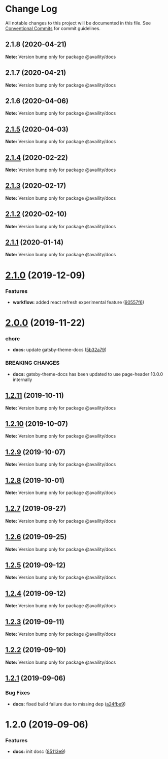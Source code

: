 # Change Log

All notable changes to this project will be documented in this file.
See [Conventional Commits](https://conventionalcommits.org) for commit guidelines.

## 2.1.8 (2020-04-21)

**Note:** Version bump only for package @availity/docs





## 2.1.7 (2020-04-21)

**Note:** Version bump only for package @availity/docs





## 2.1.6 (2020-04-06)

**Note:** Version bump only for package @availity/docs





## [2.1.5](https://github.com/Availity/availity-workflow/compare/@availity/docs@2.1.4...@availity/docs@2.1.5) (2020-04-03)

**Note:** Version bump only for package @availity/docs





## [2.1.4](https://github.com/Availity/availity-workflow/compare/@availity/docs@2.1.3...@availity/docs@2.1.4) (2020-02-22)

**Note:** Version bump only for package @availity/docs





## [2.1.3](https://github.com/Availity/availity-workflow/compare/@availity/docs@2.1.2...@availity/docs@2.1.3) (2020-02-17)

**Note:** Version bump only for package @availity/docs





## [2.1.2](https://github.com/Availity/availity-workflow/compare/@availity/docs@2.1.1...@availity/docs@2.1.2) (2020-02-10)

**Note:** Version bump only for package @availity/docs





## [2.1.1](https://github.com/Availity/availity-workflow/compare/@availity/docs@2.1.0...@availity/docs@2.1.1) (2020-01-14)

**Note:** Version bump only for package @availity/docs





# [2.1.0](https://github.com/Availity/availity-workflow/compare/@availity/docs@2.0.0...@availity/docs@2.1.0) (2019-12-09)


### Features

* **workflow:** added react refresh experimental feature ([90557f6](https://github.com/Availity/availity-workflow/commit/90557f6b8d088d9866bedaf86cbb32e54fdd9b73))





# [2.0.0](https://github.com/Availity/availity-workflow/compare/@availity/docs@1.2.11...@availity/docs@2.0.0) (2019-11-22)


### chore

* **docs:** update gatsby-theme-docs ([5b32a79](https://github.com/Availity/availity-workflow/commit/5b32a792e9bbb5422222a22bdd5f4e4dcdad95c0))


### BREAKING CHANGES

* **docs:** gatsby-theme-docs has been updated to use page-header 10.0.0 internally





## [1.2.11](https://github.com/Availity/availity-workflow/compare/@availity/docs@1.2.10...@availity/docs@1.2.11) (2019-10-11)

**Note:** Version bump only for package @availity/docs





## [1.2.10](https://github.com/Availity/availity-workflow/compare/@availity/docs@1.2.9...@availity/docs@1.2.10) (2019-10-07)

**Note:** Version bump only for package @availity/docs





## [1.2.9](https://github.com/Availity/availity-workflow/compare/@availity/docs@1.2.8...@availity/docs@1.2.9) (2019-10-07)

**Note:** Version bump only for package @availity/docs





## [1.2.8](https://github.com/Availity/availity-workflow/compare/@availity/docs@1.2.7...@availity/docs@1.2.8) (2019-10-01)

**Note:** Version bump only for package @availity/docs





## [1.2.7](https://github.com/Availity/availity-workflow/compare/@availity/docs@1.2.6...@availity/docs@1.2.7) (2019-09-27)

**Note:** Version bump only for package @availity/docs





## [1.2.6](https://github.com/Availity/availity-workflow/compare/@availity/docs@1.2.5...@availity/docs@1.2.6) (2019-09-25)

**Note:** Version bump only for package @availity/docs





## [1.2.5](https://github.com/Availity/availity-workflow/compare/@availity/docs@1.2.4...@availity/docs@1.2.5) (2019-09-12)

**Note:** Version bump only for package @availity/docs





## [1.2.4](https://github.com/Availity/availity-workflow/compare/@availity/docs@1.2.3...@availity/docs@1.2.4) (2019-09-12)

**Note:** Version bump only for package @availity/docs





## [1.2.3](https://github.com/Availity/availity-workflow/compare/@availity/docs@1.2.2...@availity/docs@1.2.3) (2019-09-11)

**Note:** Version bump only for package @availity/docs





## [1.2.2](https://github.com/Availity/availity-workflow/compare/@availity/docs@1.2.1...@availity/docs@1.2.2) (2019-09-10)

**Note:** Version bump only for package @availity/docs





## [1.2.1](https://github.com/Availity/availity-workflow/compare/@availity/docs@1.2.0...@availity/docs@1.2.1) (2019-09-06)


### Bug Fixes

* **docs:** fixed build failure due to missing dep ([a24fbe9](https://github.com/Availity/availity-workflow/commit/a24fbe9))





# 1.2.0 (2019-09-06)


### Features

* **docs:** init dosc ([85113e9](https://github.com/Availity/availity-workflow/commit/85113e9))
